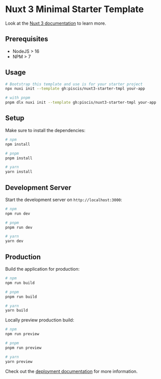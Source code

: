 # Nuxt 3 Minimal Starter Template

Look at the [Nuxt 3 documentation](https://nuxt.com/docs/getting-started/introduction) to learn more.

## Prerequisites
- NodeJS > 16
- NPM > 7

## Usage

```bash
# Bootstrap this template and use is for your starter project
npx nuxi init --template gh:piscis/nuxt3-starter-tmpl your-app

# with pnpm 
pnpm dlx nuxi init --template gh:piscis/nuxt3-starter-tmpl your-app
```

## Setup

Make sure to install the dependencies:

```bash
# npm
npm install

# pnpm
pnpm install

# yarn
yarn install
```

## Development Server

Start the development server on `http://localhost:3000`:

```bash
# npm
npm run dev

# pnpm
pnpm run dev

# yarn
yarn dev
```

## Production

Build the application for production:

```bash
# npm
npm run build

# pnpm
pnpm run build

# yarn
yarn build
```

Locally preview production build:

```bash
# npm
npm run preview

# pnpm
pnpm run preview

# yarn
yarn preview
```

Check out the [deployment documentation](https://nuxt.com/docs/getting-started/deployment) for more information.
